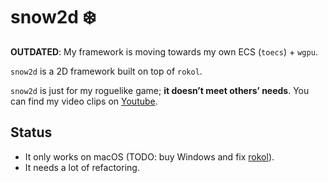 # snow2d ❄️

**OUTDATED**: My framework is moving towards my own ECS (`toecs`) + `wgpu`.

`snow2d` is a 2D framework built on top of `rokol`.

`snow2d` is just for my roguelike game; **it doesn’t meet others’ needs**. You can find my video clips on [Youtube](https://www.youtube.com/channel/UCqNzSW4mFdpaRFPlU-J4_zA).

## Status

* It only works on macOS (TODO: buy Windows and fix [rokol](https://github.com/toyboot4e/rokol)).
* It needs a lot of refactoring.

